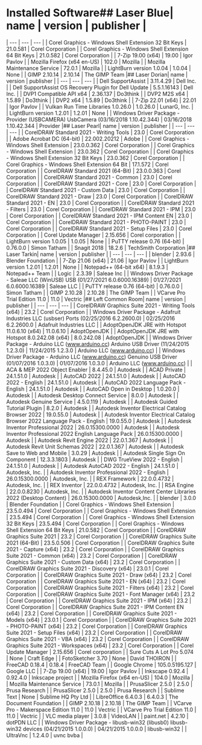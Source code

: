 # Installed Software## Laser Blue| name | version | publisher |
|  --- |  --- |  --- | 
| Corel Graphics - Windows Shell Extension 32 Bit Keys | 21.0.581 | Corel Corporation |
| Corel Graphics - Windows Shell Extension 64 Bit Keys | 21.0.582 | Corel Corporation |
| 7-Zip 19.00 (x64) | 19.00 | Igor Pavlov |
| Mozilla Firefox (x64 en-US) | 102.0 | Mozilla |
| Mozilla Maintenance Service | 72.0.1 | Mozilla |
| LightBurn version 1.0.04 | 1.0.04 | None |
| GIMP 2.10.14 | 2.10.14 | The GIMP Team |## Laser Dorian| name | version | publisher |
|  --- |  --- |  --- | 
| Dell SupportAssist | 3.11.4.29 | Dell Inc. |
| Dell SupportAssist OS Recovery Plugin for Dell Update | 5.5.1.16143 | Dell Inc. |
| DVP1 Compatible API x64 | 2.36.137 | Do3think |
| DVP2 M2S x64 | 1.5.89 | Do3think |
| DVP2 x64 | 1.5.89 | Do3think |
| 7-Zip 22.01 (x64) | 22.01 | Igor Pavlov |
| Vulkan Run Time Libraries 1.0.26.0 | 1.0.26.0 | LunarG, Inc. |
| LightBurn version 1.2.01 | 1.2.01 | None |
| Windows Driver Package - Provider (USBCAMERA) UsbCamera  (03/16/2018 1.10.42.344) | 03/16/2018 1.10.42.344 | Provider |## Laser Pearl| name | version | publisher |
|  --- |  --- |  --- | 
| CorelDRAW Standard 2021 - Writing Tools | 23.0 |  Corel Corporation |
| Adobe Acrobat DC (64-bit) | 22.002.20212 | Adobe |
| Corel Graphics - Windows Shell Extension | 23.0.0.362 | Corel Corporation |
| Corel Graphics - Windows Shell Extension | 23.0.362 | Corel Corporation |
| Corel Graphics - Windows Shell Extension 32 Bit Keys | 23.0.362 | Corel Corporation |
| Corel Graphics - Windows Shell Extension 64 Bit | 17.1.572 | Corel Corporation |
| CorelDRAW Standard 2021 (64-Bit) | 23.0.0.363 | Corel Corporation |
| CorelDRAW Standard 2021 - Common | 23.0 | Corel Corporation |
| CorelDRAW Standard 2021 - Core | 23.0 | Corel Corporation |
| CorelDRAW Standard 2021 - Custom Data | 23.0 | Corel Corporation |
| CorelDRAW Standard 2021 - Draw | 23.0 | Corel Corporation |
| CorelDRAW Standard 2021 - EN | 23.0 | Corel Corporation |
| CorelDRAW Standard 2021 - Filters | 23.0 | Corel Corporation |
| CorelDRAW Standard 2021 - IPM | 23.0 | Corel Corporation |
| CorelDRAW Standard 2021 - IPM Content EN | 23.0 | Corel Corporation |
| CorelDRAW Standard 2021 - PHOTO-PAINT | 23.0 | Corel Corporation |
| CorelDRAW Standard 2021 - Setup Files | 23.0 | Corel Corporation |
| Corel Update Manager | 2.15.656 | Corel corporation |
| LightBurn version 1.0.05 | 1.0.05 | None |
| PuTTY release 0.76 (64-bit) | 0.76.0.0 | Simon Tatham |
| Snagit 2018 | 18.2.6 | TechSmith Corporation |## Laser Tarkin| name | version | publisher |
|  --- |  --- |  --- | 
| blender | 2.93.6 | Blender Foundation |
| 7-Zip 21.06 (x64) | 21.06 | Igor Pavlov |
| LightBurn version 1.2.01 | 1.2.01 | None |
| Notepad++ (64-bit x64) | 8.1.9.3 | Notepad++ Team |
| Logic | 2.3.39 | Saleae Inc |
| Windows Driver Package - Saleae LLC (WinUSB) USB  (01/27/2021 6.0.6000.16389) | 01/27/2021 6.0.6000.16389 | Saleae LLC |
| PuTTY release 0.76 (64-bit) | 0.76.0.0 | Simon Tatham |
| GIMP 2.10.28 | 2.10.28 | The GIMP Team |
| VCarve Pro Trial Edition 11.0 | 11.0 | Vectric |## Left Common Room| name | version | publisher |
|  --- |  --- |  --- | 
| CorelDRAW Graphics Suite 2021 - Writing Tools (x64) | 23.2 |  Corel Corporation |
| Windows Driver Package - Adafruit Industries LLC (usbser) Ports  (02/25/2016 6.2.2600.0) | 02/25/2016 6.2.2600.0 | Adafruit Industries LLC |
| AdoptOpenJDK JRE with Hotspot 11.0.6.10 (x64) | 11.0.6.10 | AdoptOpenJDK |
| AdoptOpenJDK JRE with Hotspot 8.0.242.08 (x64) | 8.0.242.08 | AdoptOpenJDK |
| Windows Driver Package - Arduino LLC (www.arduino.cc) Arduino USB Driver (11/24/2015 1.2.3.0) | 11/24/2015 1.2.3.0 | Arduino LLC (www.arduino.cc) |
| Windows Driver Package - Arduino LLC (www.arduino.cc) Genuino USB Driver (01/07/2016 1.0.3.0) | 01/07/2016 1.0.3.0 | Arduino LLC (www.arduino.cc) |
| ACA & MEP 2022 Object Enabler | 8.4.45.0 | Autodesk |
| ACAD Private | 24.1.51.0 | Autodesk |
| AutoCAD 2022 | 24.1.51.0 | Autodesk |
| AutoCAD 2022 - English | 24.1.51.0 | Autodesk |
| AutoCAD 2022 Language Pack - English | 24.1.51.0 | Autodesk |
| AutoCAD Open in Desktop | 1.0.20.0 | Autodesk |
| Autodesk Desktop Connect Service | 8.0.0 | Autodesk |
| Autodesk Genuine Service | 4.5.0.119 | Autodesk |
| Autodesk Guided Tutorial Plugin | 8.2.0 | Autodesk |
| Autodesk Inventor Electrical Catalog Browser 2022 | 19.0.55.0 | Autodesk |
| Autodesk Inventor Electrical Catalog Browser 2022 Language Pack - English | 19.0.55.0 | Autodesk |
| Autodesk Inventor Professional 2022 | 26.0.15300.0000 | Autodesk |
| Autodesk Inventor Professional 2022 English Language Pack | 26.0.15300.0000 | Autodesk |
| Autodesk Revit Engine 2022 | 22.0.1.367 | Autodesk |
| Autodesk Revit Unit Schemas 2022 | 22.0.1.367 | Autodesk |
| Autodesk Save to Web and Mobile | 3.0.29 | Autodesk |
| Autodesk Single Sign On Component | 12.3.3.1803 | Autodesk |
| DWG TrueView 2022 - English | 24.1.51.0 | Autodesk |
| Autodesk AutoCAD 2022 - English | 24.1.51.0 | Autodesk, Inc. |
| Autodesk Inventor Professional 2022 - English | 26.0.15300.0000 | Autodesk, Inc. |
| REX Framework | 22.0.0.4732 | Autodesk, Inc. |
| REX Inventor | 22.0.0.4732 | Autodesk, Inc. |
| RSA Engine | 22.0.0.8230 | Autodesk, Inc. |
| Autodesk Inventor Content Center Libraries 2022 (Desktop Content) | 26.0.15300.0000 | Autodesk,Inc. |
| blender | 3.0.0 | Blender Foundation |
| Corel Graphics - Windows Shell Extension | 23.5.0.494 | Corel Corporation |
| Corel Graphics - Windows Shell Extension | 23.5.494 | Corel Corporation |
| Corel Graphics - Windows Shell Extension 32 Bit Keys | 23.5.494 | Corel Corporation |
| Corel Graphics - Windows Shell Extension 64 Bit Keys | 21.0.582 | Corel Corporation |
| CorelDRAW Graphics Suite 2021 | 23.2 | Corel Corporation |
| CorelDRAW Graphics Suite 2021 (64-Bit) | 23.5.0.506 | Corel Corporation |
| CorelDRAW Graphics Suite 2021 - Capture (x64) | 23.2 | Corel Corporation |
| CorelDRAW Graphics Suite 2021 - Common (x64) | 23.2 | Corel Corporation |
| CorelDRAW Graphics Suite 2021 - Custom Data (x64) | 23.2 | Corel Corporation |
| CorelDRAW Graphics Suite 2021 - Discovery (x64) | 23.0.1 | Corel Corporation |
| CorelDRAW Graphics Suite 2021 - Draw (x64) | 23.2 | Corel Corporation |
| CorelDRAW Graphics Suite 2021 - EN (x64) | 23.2 | Corel Corporation |
| CorelDRAW Graphics Suite 2021 - Filters (x64) | 23.2 | Corel Corporation |
| CorelDRAW Graphics Suite 2021 - Font Manager (x64) | 23.2 | Corel Corporation |
| CorelDRAW Graphics Suite 2021 - IPM (x64) | 23.2 | Corel Corporation |
| CorelDRAW Graphics Suite 2021 - IPM Content EN (x64) | 23.2 | Corel Corporation |
| CorelDRAW Graphics Suite 2021 - Models (x64) | 23.0.1 | Corel Corporation |
| CorelDRAW Graphics Suite 2021 - PHOTO-PAINT (x64) | 23.2 | Corel Corporation |
| CorelDRAW Graphics Suite 2021 - Setup Files (x64) | 23.2 | Corel Corporation |
| CorelDRAW Graphics Suite 2021 - VBA (x64) | 23.2 | Corel Corporation |
| CorelDRAW Graphics Suite 2021 - Workspaces (x64) | 23.2 | Corel Corporation |
| Corel Update Manager | 2.15.656 | Corel corporation |
| Sure Cuts A Lot Pro 5.074 | None | Craft Edge |
| FotoSketcher 3.70 | None | David THOIRON |
| FreeCAD 0.18.4 | 0.18.4 | FreeCAD Team |
| Google Chrome | 105.0.5195.127 | Google LLC |
| 7-Zip 19.00 (x64) | 19.00 | Igor Pavlov |
| Inkscape 0.92.4 | 0.92.4.0 | Inkscape project |
| Mozilla Firefox (x64 en-US) | 104.0 | Mozilla |
| Mozilla Maintenance Service | 73.0.1 | Mozilla |
| PrusaSlicer 2.5.0 | 2.5.0 | Prusa Research |
| PrusaSlicer 2.5.0 | 2.5.0 | Prusa Research |
| Sublime Text | None | Sublime HQ Pty Ltd |
| LibreOffice 6.4.0.3 | 6.4.0.3 | The Document Foundation |
| GIMP 2.10.18 | 2.10.18 | The GIMP Team |
| VCarve Pro - Makerspace Edition 11.0 | 11.0 | Vectric |
| VCarve Pro Trial Edition 11.0 | 11.0 | Vectric |
| VLC media player | 3.0.8 | VideoLAN |
| paint.net | 4.2.10 | dotPDN LLC |
| Windows Driver Package - libusb-win32 (libusb0) libusb-win32 devices  (04/21/2015 1.0.0.0) | 04/21/2015 1.0.0.0 | libusb-win32 |
| UltraVnc | 1.2.4.0 | uvnc bvba |